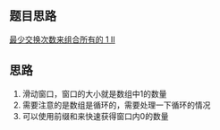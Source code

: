## 题目思路
[最少交换次数来组合所有的 1 II](https://leetcode.cn/problems/minimum-swaps-to-group-all-1s-together-ii/)

## 思路
1. 滑动窗口，窗口的大小就是数组中1的数量
2. 需要注意的是数组是循环的，需要处理一下循环的情况
3. 可以使用前缀和来快速获得窗口内0的数量